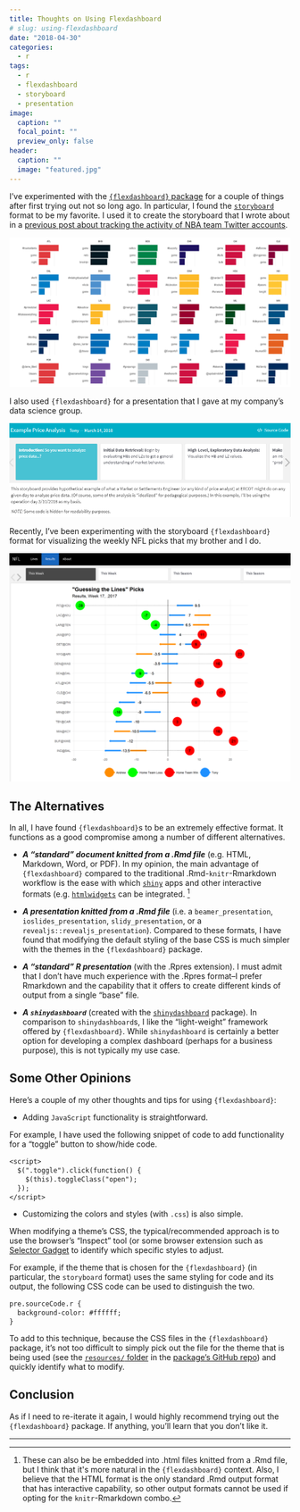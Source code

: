 ```yaml
---
title: Thoughts on Using Flexdashboard
# slug: using-flexdashboard
date: "2018-04-30"
categories:
  - r
tags:
  - r
  - flexdashboard
  - storyboard
  - presentation
image:
  caption: ""
  focal_point: ""
  preview_only: false
header:
  caption: ""
  image: "featured.jpg"
---
```


I’ve experimented with the [`{flexdashboard}`
package](https://rmarkdown.rstudio.com/flexdashboard/) for a couple of
things after first trying out not so long ago. In particular, I found
the
[`storyboard`](https://rmarkdown.rstudio.com/flexdashboard/using.html#storyboards)
format to be my favorite. I used it to create the storyboard that I
wrote about in a [previous post about tracking the activity of NBA team
Twitter
accounts](/post/2018-03-11-nba-tweets-tms-flexdashboard/nba-tms).


![](viz_unigram_cnts_facet.png)


I also used `{flexdashboard}` for a presentation that I gave at my
company’s data science group.


![](presentations-2018-03-14.png)


Recently, I’ve been experimenting with the storyboard `{flexdashboard}`
format for visualizing the weekly NFL picks that my brother and I do.


![](nfl-picks.png)



The Alternatives
----------------

In all, I have found `{flexdashboard}`s to be an extremely effective
format. It functions as a good compromise among a number of different
alternatives.

-   ***A “standard” document knitted from a .Rmd file*** (e.g. HTML,
    Markdown, Word, or PDF). In my opinion, the main advantage of
    `{flexdashboard}` compared to the traditional .Rmd-`knitr`-Rmarkdown
    workflow is the ease with which
    [`shiny`](https://shiny.rstudio.com/) apps and other interactive
    formats (e.g. [`htmlwidgets`](https://www.htmlwidgets.org/) can be
    integrated. [^1]

-   ***A presentation knitted from a .Rmd file*** (i.e. a
    `beamer_presentation`, `ioslides_presentation`,
    `slidy_presentation`, or a `revealjs::revealjs_presentation`).
    Compared to these formats, I have found that modifying the default
    styling of the base CSS is much simpler with the themes in the
    `{flexdashboard}` package.

-   ***A “standard” R presentation*** (with the .Rpres extension). I
    must admit that I don’t have much experience with the .Rpres
    format–I prefer Rmarkdown and the capability that it offers to
    create different kinds of output from a single “base” file.

-   ***A `shinydashboard`*** (created with the
    [`shinydashboard`](https://rstudio.github.io/shinydashboard/)
    package). In comparison to `shinydashboard`s, I like the
    “light-weight” framework offered by `{flexdashboard}`. While
    `shinydashboard` is certainly a better option for developing a
    complex dashboard (perhaps for a business purpose), this is not
    typically my use case.



Some Other Opinions
-------------------

Here’s a couple of my other thoughts and tips for using
`{flexdashboard}`:

-   Adding `JavaScript` functionality is straightforward.

For example, I have used the following snippet of code to add
functionality for a “toggle” button to show/hide code.

    <script>
      $(".toggle").click(function() {
        $(this).toggleClass("open");
      });
    </script>

-   Customizing the colors and styles (with `.css`) is also simple.

When modifying a theme’s CSS, the typical/recommended approach is to use
the browser’s “Inspect” tool (or some browser extension such as
[Selector Gadget](selectorgadget.com/) to identify which specific styles
to adjust.

For example, if the theme that is chosen for the `{flexdashboard}` (in
particular, the `storyboard` format) uses the same styling for code and
its output, the following CSS code can be used to distinguish the two.

    pre.sourceCode.r {
      background-color: #ffffff;
    }

To add to this technique, because the CSS files in the `{flexdashboard}`
package, it’s not too difficult to simply pick out the file for the
theme that is being used (see the [`resources/`
folder](https://github.com/rstudio/flexdashboard/blob/master/inst/rmarkdown/templates/flex_dashboard/resources/)
in the [package’s GitHub
repo](https://github.com/rstudio/flexdashboard)) and quickly identify
what to modify.



Conclusion
----------

As if I need to re-iterate it again, I would highly recommend trying out
the `{flexdashboard}` package. If anything, you’ll learn that you don’t
like it.



------------------------------------------------------------------------


[^1]: These can also be be embedded into .html files knitted from a .Rmd
file, but I think that it's more natural in the `{flexdashboard}`
context. Also, I believe that the HTML format is the only standard .Rmd
output format that has interactive capability, so other output formats
cannot be used if opting for the `knitr`-Rmarkdown combo.
